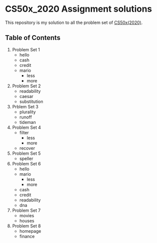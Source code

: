 # CS50x_2020 Assignment solutions

This repository is my solution to all the problem set of [CS50x(2020)](https://cs50.harvard.edu/x/2020/).

## Table of Contents
1. Problem Set 1
    - hello
    - cash
    - credit
    - mario
      - less
      - more
2. Problem Set 2
    - readability
    - caesar
    - substitution
3. Prblem Set 3
    - plurality
    - runoff
    - tideman
4. Problem Set 4
    - filter
        - less
        - more
    - recover
5. Problem Set 5
    - speller
6. Problem Set 6
    - hello
    - mario
        - less
        - more
    - cash
    - credit
    - readability
    - dna
7. Problem Set 7
    - movies
    - houses
8. Problem Set 8
    - homepage
    - finance
